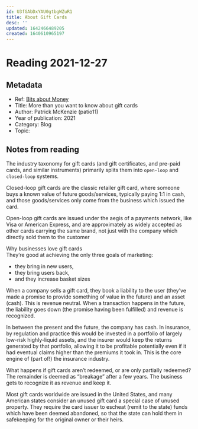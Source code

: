 ```yaml
---
id: U3fGAbDxYAU0gtbgWZuR1
title: About Gift Cards
desc: ''
updated: 1642466489205
created: 1640610965197
---
```

# Reading 2021-12-27

## Metadata

- Ref: [Bits about Money](https://bam.kalzumeus.com/archive/more-than-you-want-to-know-about-gift-cards/)
- Title: More than you want to know about gift cards
- Author: Patrick McKenzie (patio11)
- Year of publication: 2021
- Category: Blog
- Topic: 

## Notes from reading

The industry taxonomy for gift cards (and gift certificates, and pre-paid cards, and similar instruments) primarily splits them into `open-loop` and `closed-loop` systems.

Closed-loop gift cards are the classic retailer gift card, where someone buys a known value of future goods/services, typically paying 1:1 in cash, and those goods/services only come from the business which issued the card.

Open-loop gift cards are issued under the aegis of a payments network, like Visa or American Express, and are approximately as widely accepted as other cards carrying the same brand, not just with the company which directly sold them to the customer

Why businesses love gift cards  
They’re good at achieving the only three goals of marketing: 
- they bring in new users, 
- they bring users back, 
- and they increase basket sizes

When a company sells a gift card, they book a liability to the user (they’ve made a promise to provide something of value in the future) and an asset (cash). This is revenue neutral. When a transaction happens in the future, the liability goes down (the promise having been fulfilled) and revenue is recognized.

In between the present and the future, the company has cash. In insurance, by regulation and practice this would be invested in a portfolio of largely low-risk highly-liquid assets, and the insurer would keep the returns generated by that portfolio, allowing it to be profitable potentially even if it had eventual claims higher than the premiums it took in. This is the core engine of (part of!) the insurance industry.

What happens if gift cards aren’t redeemed, or are only partially redeemed? The remainder is deemed as “breakage” after a few years. The business gets to recognize it as revenue and keep it.

Most gift cards worldwide are issued in the United States, and many American states consider an unused gift card a special case of unused property. They require the card issuer to escheat (remit to the state) funds which have been deemed abandoned, so that the state can hold them in safekeeping for the original owner or their heirs.
